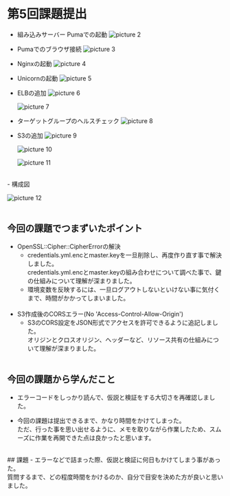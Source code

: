 # 第5回課題提出

- 組み込みサーバー Pumaでの起動
  ![picture 2](images/197a4ecc52a76497077e06dae10867e56ed1a74a0a650f0f94d48ca244f0035a.png)  

- Pumaでのブラウザ接続
  ![picture 3](images/704ceb8547ade2f88de800c95fa988b8ba8ee4338d3bcfadfbddc735334d368d.png)  

- Nginxの起動
  ![picture 4](images/75e181523b0e973a262b98754d02cad5e0bc244c3254949e748441f9c840533c.png)  

- Unicornの起動
  ![picture 5](images/b4b29db6f6ea8c5ba37215ebf5bd52cc436dd8fc92e893ba462b12dd6a8f49f5.png)  

- ELBの追加
  ![picture 6](images/14da1cabc86181c498459130794947374de2aa6cc0fe27192f14e8063aa5cdeb.png)  

  ![picture 7](images/b807bd05adc40060b9b4f730f2f7c1716afac5caba8ec72da42f73f6459ac12f.png)  

- ターゲットグループのヘルスチェック
  ![picture 8](images/8606f2ea98bdcb30aa91ef0f1247d2e8e7893ea1c8ea1041e33ad97437ad0525.png)  

- S3の追加
  ![picture 9](images/e5cba048a05e35b47077d4cd3e50fa11a28d260be1d52d35e67d28df113a81f4.png)  

  ![picture 10](images/052cb9510e4b56c7f674987546b3b09b6d52298517f43fbcb25e375c6b748c72.png)  

  ![picture 11](images/064885da3ad15d15c9626d25d3b9983d4a3698a87e8ec5100979873c09cf9e53.png)  
<br>
- 構成図

  ![picture 12](images/ba1b22b970dc9a8ead21586c35624d43c4892ba99d6550b91a33d588929ffaeb.png)  
<br>
## 今回の課題でつまずいたポイント  
  - OpenSSL::Cipher::CipherErrorの解決
    - credentials.yml.encとmaster.keyを一旦削除し、再度作り直す事で解決しました。<br>credentials.yml.encとmaster.keyの組み合わせについて調べた事で、鍵の仕組みについて理解が深まりました。
      <br>
    -  環境変数を反映するには、一旦ログアウトしないといけない事に気付くまで、時間がかかってしまいました。<br>
      <br>
  - S3作成後のCORSエラー(No 'Access-Control-Allow-Origin')
    - S3のCORS設定をJSON形式でアクセスを許可できるように追記しました。 <br>オリジンとクロスオリジン、ヘッダーなど、リソース共有の仕組みについて理解が深まりました。<br>
      <br>
## 今回の課題から学んだこと
- エラーコードをしっかり読んで、仮説と検証をする大切さを再確認しました。<br>

- 今回の課題は提出できるまで、かなり時間をかけてしまった。<br>ただ、行った事を思い出せるように、メモを取りながら作業したため、スムーズに作業を再開できた点は良かったと思います。<br>
<br>
## 課題
 -  エラーなどで詰まった際、仮説と検証に何日もかけてしまう事があった。<br>質問するまで、どの程度時間をかけるのか、自分で目安を決めた方が良いと思いました。
